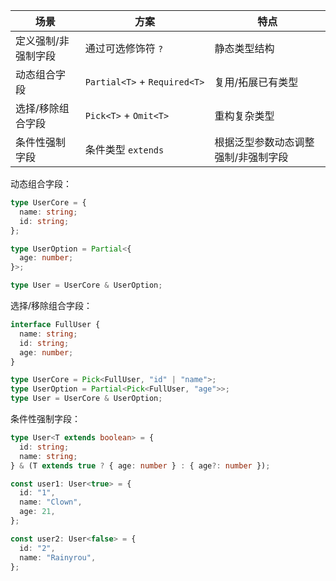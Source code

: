 | 场景         | 方案                           | 特点                 |
| ---------- | ---------------------------- | ------------------ |
| 定义强制/非强制字段 | 通过可选修饰符 `?`                  | 静态类型结构             |
| 动态组合字段     | `Partial<T>` + `Required<T>` | 复用/拓展已有类型          |
| 选择/移除组合字段  | `Pick<T>` + `Omit<T>`        | 重构复杂类型             |
| 条件性强制字段    | 条件类型 `extends`               | 根据泛型参数动态调整强制/非强制字段 |

动态组合字段：

```ts
type UserCore = {
  name: string;
  id: string;
};

type UserOption = Partial<{
  age: number;
}>;

type User = UserCore & UserOption;
```

选择/移除组合字段：

```ts
interface FullUser {
  name: string;
  id: string;
  age: number;
}

type UserCore = Pick<FullUser, "id" | "name">;
type UserOption = Partial<Pick<FullUser, "age">>;
type User = UserCore & UserOption;
```

条件性强制字段：

```ts
type User<T extends boolean> = {
  id: string;
  name: string;
} & (T extends true ? { age: number } : { age?: number });

const user1: User<true> = {
  id: "1",
  name: "Clown",
  age: 21,
};

const user2: User<false> = {
  id: "2",
  name: "Rainyrou",
};
```